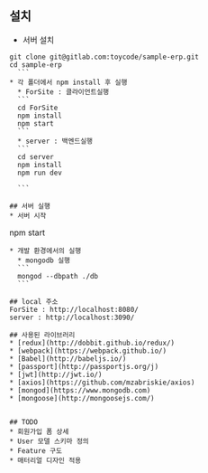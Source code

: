 
## 설치
  * 서버 설치
  ```
  git clone git@gitlab.com:toycode/sample-erp.git
  cd sample-erp
	```
  * 각 폴더에서 npm install 후 실행
    * ForSite : 클라이언트실행
  	```
  	cd ForSite
    npm install
  	npm start
    ```
    * server : 백엔드실행
    ```
  	cd server
    npm install
  	npm run dev

    ```

## 서버 실행
  * 서버 시작
  ```
  npm start
  ```
  * 개발 환경에서의 실행
    * mongodb 실행
    ```
    mongod --dbpath ./db
    ```

## local 주소
ForSite : http://localhost:8080/
server : http://localhost:3090/

## 사용된 라이브러리
  * [redux](http://dobbit.github.io/redux/)
  * [webpack](https://webpack.github.io/)
  * [Babel](http://babeljs.io/)
  * [passport](http://passportjs.org/j)
  * [jwt](http://jwt.io/)
  * [axios](https://github.com/mzabriskie/axios)
  * [mongod](https://www.mongodb.com)
  * [mongoose](http://mongoosejs.com/)


## TODO
  * 회원가입 폼 상세
  * User 모델 스키마 정의
  * Feature 구도
  * 매터리얼 디자인 적용
